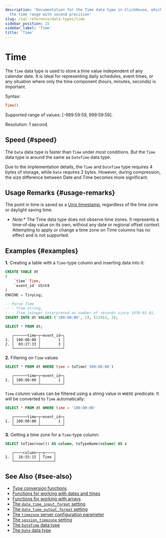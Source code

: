 ```yaml
---
description: 'Documentation for the Time data type in ClickHouse, which stores
  the time range with second precision'
slug: /sql-reference/data-types/time
sidebar_position: 15
sidebar_label: 'Time'
title: 'Time'
---
```


# Time

The `Time` data type is used to store a time value independent of any calendar date. It is ideal for representing daily schedules, event times, or any situation where only the time component (hours, minutes, seconds) is important.

Syntax:

``` sql
Time()
```

Supported range of values: \[-999:59:59, 999:59:59\].

Resolution: 1 second.

## Speed {#speed}

The `Date` data type is faster than `Time` under _most_ conditions. But the `Time` data type is around the same as `DateTime` data type.

Due to the implementation details, the `Time` and `DateTime` type requires 4 bytes of storage, while `Date` requires 2 bytes. However, during compression, the size difference between Date and Time becomes more significant.

## Usage Remarks {#usage-remarks}

The point in time is saved as a [Unix timestamp](https://en.wikipedia.org/wiki/Unix_time), regardless of the time zone or daylight saving time.

* *Note:** The Time data type does not observe time zones. It represents a time‐of‐day value on its own, without any date or regional offset context. Attempting to apply or change a time zone on Time columns has no effect and is not supported.

## Examples {#examples}

**1.** Creating a table with a `Time`-type column and inserting data into it:

``` sql
CREATE TABLE dt
(
    `time` Time,
    `event_id` UInt8
)
ENGINE = TinyLog;
```

``` sql
-- Parse Time
-- - from string,
-- - from integer interpreted as number of seconds since 1970-01-01.
INSERT INTO dt VALUES ('100:00:00', 1), (12453, 3);

SELECT * FROM dt;
```

``` text
   ┌──────time─┬─event_id─┐
1. │ 100:00:00 │        1 │
2. │  03:27:33 │        3 │
   └───────────┴──────────┘
```

**2.** Filtering on `Time` values

``` sql
SELECT * FROM dt WHERE time = toTime('100:00:00')
```

``` text
   ┌──────time─┬─event_id─┐
1. │ 100:00:00 │        1 │
   └───────────┴──────────┘
```

`Time` column values can be filtered using a string value in `WHERE` predicate. It will be converted to `Time` automatically:

``` sql
SELECT * FROM dt WHERE time = '100:00:00'
```

``` text
   ┌──────time─┬─event_id─┐
1. │ 100:00:00 │        1 │
   └───────────┴──────────┘
```

**3.** Getting a time zone for a `Time`-type column:

``` sql
SELECT toTime(now()) AS column, toTypeName(column) AS x
```

``` text
   ┌────column─┬─x────┐
1. │  18:55:15 │ Time │
   └───────────┴──────┘
```

## See Also {#see-also}

- [Type conversion functions](../functions/type-conversion-functions.md)
- [Functions for working with dates and times](../functions/date-time-functions.md)
- [Functions for working with arrays](../functions/array-functions.md)
- [The `date_time_input_format` setting](../../operations/settings/settings-formats.md#date_time_input_format)
- [The `date_time_output_format` setting](../../operations/settings/settings-formats.md#date_time_output_format)
- [The `timezone` server configuration parameter](../../operations/server-configuration-parameters/settings.md#timezone)
- [The `session_timezone` setting](../../operations/settings/settings.md#session_timezone)
- [The `DateTime` data type](datetime.md)
- [The `Date` data type](date.md)
